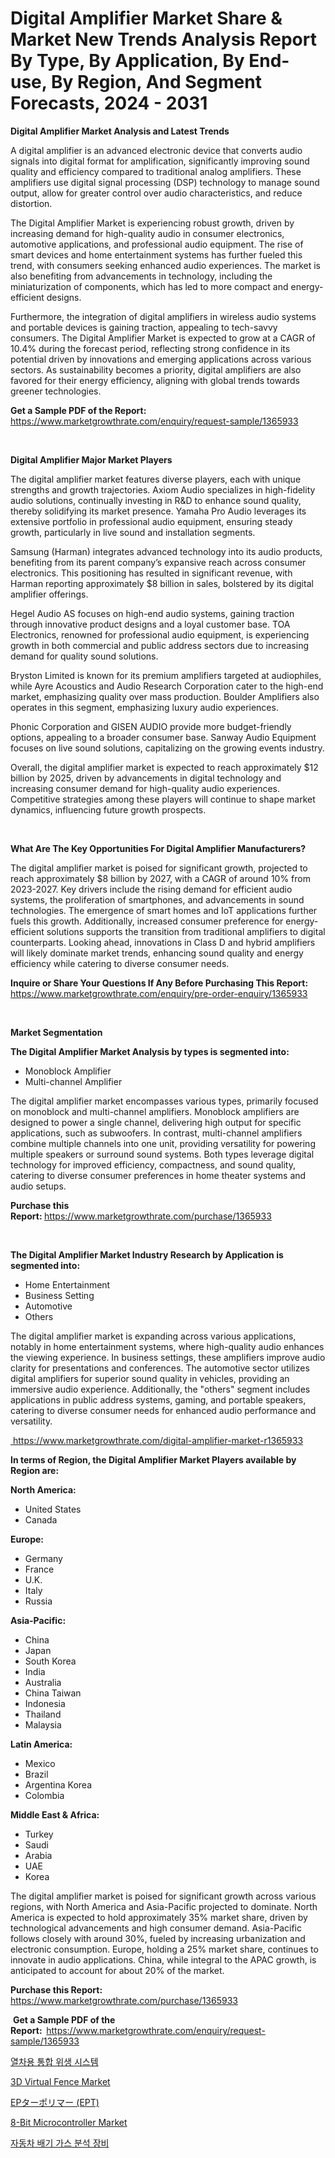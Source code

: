 <p><h1>Digital Amplifier Market Share & Market New Trends Analysis Report By Type, By Application, By End-use, By Region, And Segment Forecasts, 2024 - 2031</h1></p><p><strong>Digital Amplifier Market Analysis and Latest Trends</strong></p>
<p><p>A digital amplifier is an advanced electronic device that converts audio signals into digital format for amplification, significantly improving sound quality and efficiency compared to traditional analog amplifiers. These amplifiers use digital signal processing (DSP) technology to manage sound output, allow for greater control over audio characteristics, and reduce distortion.</p><p>The Digital Amplifier Market is experiencing robust growth, driven by increasing demand for high-quality audio in consumer electronics, automotive applications, and professional audio equipment. The rise of smart devices and home entertainment systems has further fueled this trend, with consumers seeking enhanced audio experiences. The market is also benefiting from advancements in technology, including the miniaturization of components, which has led to more compact and energy-efficient designs.</p><p>Furthermore, the integration of digital amplifiers in wireless audio systems and portable devices is gaining traction, appealing to tech-savvy consumers. The Digital Amplifier Market is expected to grow at a CAGR of 10.4% during the forecast period, reflecting strong confidence in its potential driven by innovations and emerging applications across various sectors. As sustainability becomes a priority, digital amplifiers are also favored for their energy efficiency, aligning with global trends towards greener technologies.</p></p>
<p><strong>Get a Sample PDF of the Report:&nbsp;</strong> <a href="https://www.marketgrowthrate.com/enquiry/request-sample/1365933">https://www.marketgrowthrate.com/enquiry/request-sample/1365933</a></p>
<p>&nbsp;</p>
<p><strong>Digital Amplifier Major Market Players</strong></p>
<p><p>The digital amplifier market features diverse players, each with unique strengths and growth trajectories. Axiom Audio specializes in high-fidelity audio solutions, continually investing in R&D to enhance sound quality, thereby solidifying its market presence. Yamaha Pro Audio leverages its extensive portfolio in professional audio equipment, ensuring steady growth, particularly in live sound and installation segments.</p><p>Samsung (Harman) integrates advanced technology into its audio products, benefiting from its parent company’s expansive reach across consumer electronics. This positioning has resulted in significant revenue, with Harman reporting approximately $8 billion in sales, bolstered by its digital amplifier offerings.</p><p>Hegel Audio AS focuses on high-end audio systems, gaining traction through innovative product designs and a loyal customer base. TOA Electronics, renowned for professional audio equipment, is experiencing growth in both commercial and public address sectors due to increasing demand for quality sound solutions.</p><p>Bryston Limited is known for its premium amplifiers targeted at audiophiles, while Ayre Acoustics and Audio Research Corporation cater to the high-end market, emphasizing quality over mass production. Boulder Amplifiers also operates in this segment, emphasizing luxury audio experiences.</p><p>Phonic Corporation and GISEN AUDIO provide more budget-friendly options, appealing to a broader consumer base. Sanway Audio Equipment focuses on live sound solutions, capitalizing on the growing events industry.</p><p>Overall, the digital amplifier market is expected to reach approximately $12 billion by 2025, driven by advancements in digital technology and increasing consumer demand for high-quality audio experiences. Competitive strategies among these players will continue to shape market dynamics, influencing future growth prospects.</p></p>
<p>&nbsp;</p>
<p><strong>What Are The Key Opportunities For Digital Amplifier Manufacturers?</strong></p>
<p><p>The digital amplifier market is poised for significant growth, projected to reach approximately $8 billion by 2027, with a CAGR of around 10% from 2023-2027. Key drivers include the rising demand for efficient audio systems, the proliferation of smartphones, and advancements in sound technologies. The emergence of smart homes and IoT applications further fuels this growth. Additionally, increased consumer preference for energy-efficient solutions supports the transition from traditional amplifiers to digital counterparts. Looking ahead, innovations in Class D and hybrid amplifiers will likely dominate market trends, enhancing sound quality and energy efficiency while catering to diverse consumer needs.</p></p>
<p><strong>Inquire or Share Your Questions If Any Before Purchasing This Report:</strong> <a href="https://www.marketgrowthrate.com/enquiry/pre-order-enquiry/1365933">https://www.marketgrowthrate.com/enquiry/pre-order-enquiry/1365933</a></p>
<p>&nbsp;</p>
<p><strong>Market Segmentation</strong></p>
<p><strong>The Digital Amplifier Market Analysis by types is segmented into:</strong></p>
<p><ul><li>Monoblock Amplifier</li><li>Multi-channel Amplifier</li></ul></p>
<p><p>The digital amplifier market encompasses various types, primarily focused on monoblock and multi-channel amplifiers. Monoblock amplifiers are designed to power a single channel, delivering high output for specific applications, such as subwoofers. In contrast, multi-channel amplifiers combine multiple channels into one unit, providing versatility for powering multiple speakers or surround sound systems. Both types leverage digital technology for improved efficiency, compactness, and sound quality, catering to diverse consumer preferences in home theater systems and audio setups.</p></p>
<p><strong>Purchase this Report:&nbsp;</strong><a href="https://www.marketgrowthrate.com/purchase/1365933">https://www.marketgrowthrate.com/purchase/1365933</a></p>
<p>&nbsp;</p>
<p><strong>The Digital Amplifier Market Industry Research by Application is segmented into:</strong></p>
<p><ul><li>Home Entertainment</li><li>Business Setting</li><li>Automotive</li><li>Others</li></ul></p>
<p><p>The digital amplifier market is expanding across various applications, notably in home entertainment systems, where high-quality audio enhances the viewing experience. In business settings, these amplifiers improve audio clarity for presentations and conferences. The automotive sector utilizes digital amplifiers for superior sound quality in vehicles, providing an immersive audio experience. Additionally, the "others" segment includes applications in public address systems, gaming, and portable speakers, catering to diverse consumer needs for enhanced audio performance and versatility.</p></p>
<p><a href="https://www.marketgrowthrate.com/digital-amplifier-market-r1365933">&nbsp;https://www.marketgrowthrate.com/digital-amplifier-market-r1365933</a></p>
<p><strong>In terms of Region, the Digital Amplifier Market Players available by Region are:</strong></p>
<p>
    <p> <strong> North America: </strong>
        <ul>
            <li>United States</li>
            <li>Canada</li>
        </ul>
        </p> 
    <p> <strong> Europe: </strong>
        <ul>
            <li>Germany</li>
            <li>France</li>
            <li>U.K.</li>
            <li>Italy</li>
            <li>Russia</li>
        </ul>
        </p> 
    <p> <strong> Asia-Pacific: </strong>
        <ul>
            <li>China</li>
            <li>Japan</li>
            <li>South Korea</li>
            <li>India</li>
            <li>Australia</li>
            <li>China Taiwan</li>
            <li>Indonesia</li>
            <li>Thailand</li>
            <li>Malaysia</li>
        </ul>
        </p> 
    <p> <strong> Latin America: </strong>
        <ul>
            <li>Mexico</li>
            <li>Brazil</li>
            <li>Argentina Korea</li>
            <li>Colombia</li>
        </ul>
        </p> 
    <p> <strong> Middle East & Africa: </strong>
        <ul>
            <li>Turkey</li>
            <li>Saudi</li>
            <li>Arabia</li>
            <li>UAE</li>
            <li>Korea</li>
        </ul>
    </p>
    </p>
<p><p>The digital amplifier market is poised for significant growth across various regions, with North America and Asia-Pacific projected to dominate. North America is expected to hold approximately 35% market share, driven by technological advancements and high consumer demand. Asia-Pacific follows closely with around 30%, fueled by increasing urbanization and electronic consumption. Europe, holding a 25% market share, continues to innovate in audio applications. China, while integral to the APAC growth, is anticipated to account for about 20% of the market.</p></p>
<p><strong>Purchase this Report: </strong><a href="https://www.marketgrowthrate.com/purchase/1365933">https://www.marketgrowthrate.com/purchase/1365933</a></p>
<p>&nbsp;<strong>Get a Sample PDF of the Report:&nbsp;&nbsp;</strong><a href="https://www.marketgrowthrate.com/enquiry/request-sample/1365933">https://www.marketgrowthrate.com/enquiry/request-sample/1365933</a></p>
<p><strong></strong></p>
<p><p><a href="https://medium.com/@onlyonetommy/%EA%B8%B0%EC%B0%A8-%EC%82%B0%EC%97%85-%EB%B6%80%EB%AC%B8%EC%9D%84-%EC%9C%84%ED%95%9C-%ED%86%B5%ED%95%A9-%EC%9C%84%EC%83%9D-%EC%8B%9C%EC%8A%A4%ED%85%9C-%EC%8B%9C%EC%9E%A5-%EC%97%AD%ED%95%99-%EB%B0%8F-2024-2031%EB%85%84-%EB%AF%B8%EB%9E%98-%EC%8B%9C%EB%82%98%EB%A6%AC%EC%98%A4-7bd94b3fcc23">열차용 통합 위생 시스템</a></p><p><a href="https://medium.com/@jeannesawayn2023/3d-virtual-fence-market-trends-a-detailed-study-of-its-market-segmentation-and-analyzing-the-ebca4c3ea005">3D Virtual Fence Market</a></p><p><a href="https://medium.com/@eunawiegad2023/ep%E3%83%86%E3%83%AB%E3%83%9D%E3%83%AA%E3%83%9E%E3%83%BC-ept-%E6%A5%AD%E7%95%8C%E3%82%BB%E3%82%AF%E3%82%BF%E3%83%BC-2024%E5%B9%B4%E3%81%8B%E3%82%892031%E5%B9%B4%E3%81%BE%E3%81%A7%E3%81%AE%E6%96%B0%E6%8A%80%E8%A1%93%E3%81%A8%E5%B8%82%E5%A0%B4%E3%81%B8%E3%81%AE%E5%BD%B1%E9%9F%BF%E3%81%AE%E4%BA%88%E6%B8%AC-77111397525a?postPublishedType=repub">EPターポリマー (EPT)</a></p><p><a href="https://medium.com/@jeannesawayn2023/8-bit-microcontroller-market-investigation-industry-evolution-and-forecast-till-2031-967799edfbf6?postPublishedType=repub">8-Bit Microcontroller Market</a></p><p><a href="https://medium.com/@onlyonetommy/%EC%9E%90%EB%8F%99%EC%B0%A8-%EB%B0%B0%EA%B8%B0%EA%B0%80%EC%8A%A4-%EB%B6%84%EC%84%9D-%EC%9E%A5%EB%B9%84-%EC%8B%9C%EC%9E%A5-%EB%B3%B4%EA%B3%A0%EC%84%9C-%EC%A0%9C%ED%92%88-%EC%9C%A0%ED%98%95-%EB%B2%A4%EC%B9%98%ED%83%91-%ED%9C%B4%EB%8C%80%EC%9A%A9-%EC%B5%9C%EC%A2%85-%EC%82%AC%EC%9A%A9-%EC%83%81%EC%9A%A9%EC%B0%A8-%EC%8A%B9%EC%9A%A9%EC%B0%A8-%EB%B0%8F-%EC%A7%80%EC%97%AD-2024-2031-de2ae364ea48?postPublishedType=repub">자동차 배기 가스 분석 장비</a></p></p>